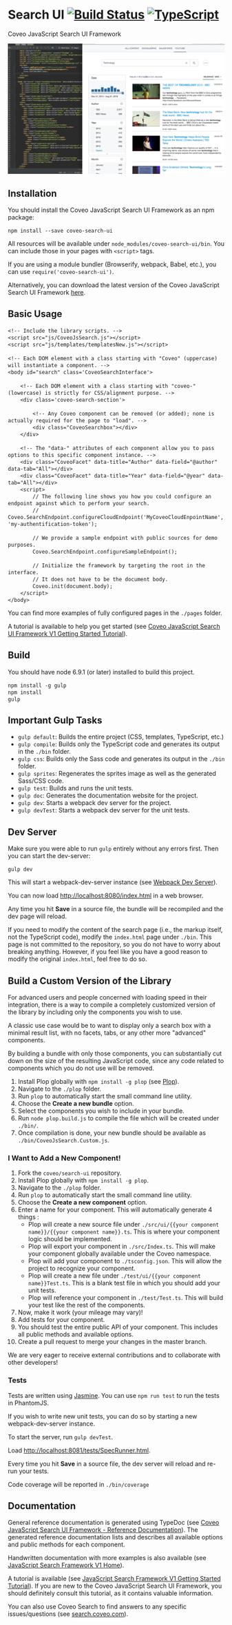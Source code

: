 # Search UI [![Build Status](https://travis-ci.org/coveo/search-ui.svg?branch=master)](https://travis-ci.org/coveo/search-ui) [![TypeScript](https://badges.frapsoft.com/typescript/code/typescript.svg?v=101)](https://github.com/ellerbrock/typescript-badges/)

Coveo JavaScript Search UI Framework

<img id='readme-image' src='./readme.png' />

## Installation

You should install the Coveo JavaScript Search UI Framework as an npm package:

    npm install --save coveo-search-ui

All resources will be available under `node_modules/coveo-search-ui/bin`. You can include those in your pages with 
`<script>` tags.

If you are using a module bundler (Browserify, webpack, Babel, etc.), you can use `require('coveo-search-ui')`.

Alternatively, you can download the latest version of the Coveo JavaScript Search UI Framework 
[here](http://productupdate.coveo.com/?product=coveo-search-ui&version=1).

## Basic Usage

```
<!-- Include the library scripts. -->
<script src="js/CoveoJsSearch.js"></script>
<script src="js/templates/templatesNew.js"></script>

<!-- Each DOM element with a class starting with "Coveo" (uppercase) will instantiate a component. -->
<body id="search" class='CoveoSearchInterface'>

    <!-- Each DOM element with a class starting with "coveo-" (lowercase) is strictly for CSS/alignment purpose. -->
    <div class='coveo-search-section'>

        <!-- Any Coveo component can be removed (or added); none is actually required for the page to "load". -->
        <div class="CoveoSearchbox"></div>
    </div>

    <!-- The "data-" attributes of each component allow you to pass options to this specific component instance. -->
    <div class="CoveoFacet" data-title="Author" data-field="@author" data-tab="All"></div>
    <div class="CoveoFacet" data-title="Year" data-field="@year" data-tab="All"></div>
    <script>
        // The following line shows you how you could configure an endpoint against which to perform your search.
        // Coveo.SearchEndpoint.configureCloudEndpoint('MyCoveoCloudEnpointName', 'my-authentification-token');

        // We provide a sample endpoint with public sources for demo purposes.
        Coveo.SearchEndpoint.configureSampleEndpoint();
        
        // Initialize the framework by targeting the root in the interface.
        // It does not have to be the document body.
        Coveo.init(document.body);
    </script>
</body>
```

You can find more examples of fully configured pages in the `./pages` folder.

A tutorial is available to help you get started (see 
[Coveo JavaScript Search UI Framework V1 Getting Started Tutorial](https://developers.coveo.com/x/J4okAg)).

## Build

You should have node 6.9.1 (or later) installed to build this project.

    npm install -g gulp
    npm install
    gulp

## Important Gulp Tasks

* `gulp default`: Builds the entire project (CSS, templates, TypeScript, etc.)
* `gulp compile`: Builds only the TypeScript code and generates its output in the `./bin` folder.
* `gulp css`: Builds only the Sass code and generates its output in the `./bin` folder.
* `gulp sprites`: Regenerates the sprites image as well as the generated Sass/CSS code.
* `gulp test`: Builds and runs the unit tests.
* `gulp doc`: Generates the documentation website for the project.
* `gulp dev`: Starts a webpack dev server for the project.
* `gulp devTest`: Starts a webpack dev server for the unit tests.

## Dev Server

Make sure you were able to run `gulp` entirely without any errors first. Then you can start the dev-server:


    gulp dev

This will start a webpack-dev-server instance (see 
[Webpack Dev Server](https://webpack.github.io/docs/webpack-dev-server.html)).

You can now load [http://localhost:8080/index.html](http://localhost:8080/index.html) in a web browser.

Any time you hit **Save** in a source file, the bundle will be recompiled and the dev page will reload.

If you need to modify the content of the search page (i.e., the markup itself, not the TypeScript code), modify the 
`index.html` page under `./bin`. This page is not committed to the repository, so you do not have to worry about 
breaking anything. However, if you feel like you have a good reason to modify the original `index.html`, feel free to 
do so.

<h2 class="home-section-with-ordered-list">Build a Custom Version of the Library</h2>

For advanced users and people concerned with loading speed in their integration, there is a way to compile a completely 
customized version of the library by including only the components you wish to use.

A classic use case would be to want to display only a search box with a minimal result list, with no facets, tabs, or 
any other more "advanced" components.

By building a bundle with only those components, you can substantially cut down on the size of the resulting JavaScript 
code, since any code related to components which you do not use will be removed.

1. Install Plop globally with `npm install -g plop` (see [Plop](https://github.com//amwmedia/plop)).
2. Navigate to the `./plop` folder.
3. Run `plop` to automatically start the small command line utility.
4. Choose the **Create a new bundle** option.
5. Select the components you wish to include in your bundle.
6. Run `node plop.build.js` to compile the file which will be created under `./bin/`.
6. Once compilation is done, your new bundle should be available as `./bin/CoveoJsSearch.Custom.js`.

<h3 class="home-section-with-ordered-list">I Want to Add a New Component!</h2> 

1. Fork the `coveo/search-ui` repository.
2. Install Plop globally with `npm install -g plop`.
3. Navigate to the `./plop` folder.
4. Run `plop` to automatically start the small command line utility.
5. Choose the **Create a new component** option.
6. Enter a name for your component. This will automatically generate 4 things :
    * Plop will create a new source file under `./src/ui/{{your component name}}/{{your component name}}.ts`.
      This is where your component logic should be implemented.
    * Plop will export your component in `./src/Index.ts`. This will make your component globally available under the 
      Coveo namespace.
    * Plop will add your component to `./tsconfig.json`. This will allow the project to recognize your component.
    * Plop will create a new file under `./test/ui/{{your component name}}Test.ts`. This is a blank test file in which 
      you should add your unit tests.
    * Plop will reference your component in `./test/Test.ts`. This will build your test like the rest of the 
      components.
7. Now, make it work (your mileage may vary)!
8. Add tests for your component.
9. You should test the entire public API of your component. This includes all public methods and available options.
10. Create a pull request to merge your changes in the master branch.

We are very eager to receive external contributions and to collaborate with other developers!

### Tests

Tests are written using [Jasmine](http://jasmine.github.io/2.4/introduction.html). You can use `npm run test` to run 
the tests in PhantomJS.

If you wish to write new unit tests, you can do so by starting a new webpack-dev-server instance.

To start the server, run `gulp devTest`.

Load [http://localhost:8081/tests/SpecRunner.html](http://localhost:8081/tests/SpecRunner.html).

Every time you hit **Save** in a source file, the dev server will reload and re-run your tests.

Code coverage will be reported in `./bin/coverage`

## Documentation

General reference documentation is generated using TypeDoc (see 
[Coveo JavaScript Search UI Framework - Reference Documentation](https://coveo.github.io/search-ui/)). The 
generated reference documentation lists and describes all available options and public methods for each component.

Handwritten documentation with more examples is also available (see 
[JavaScript Search Framework V1 Home](https://developers.coveo.com/display/JsSearchV1/JavaScript+Search+Framework+V1+Home)).

A tutorial is available (see 
[JavaScript Search Framework V1 Getting Started Tutorial](https://developers.coveo.com/display/JsSearchV1/JavaScript+Search+Framework+V1+Getting+Started+Tutorial)). 
If you are new to the Coveo JavaScript Search UI Framework, you should definitely consult this tutorial, as it contains 
valuable information.

You can also use Coveo Search to find answers to any specific issues/questions (see 
[search.coveo.com](https://search.coveo.com)).

